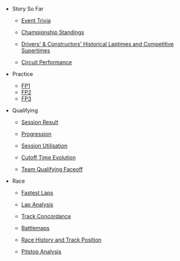 * Story So Far

	* [Event Trivia](preview/story_so_far_trivia.md)

	* [Championship Standings](preview/story_so_far_standings.md)

	* [Drivers' & Constructors'  Historical Laptimes and Competitive Supertimes](preview/story_so_far_laptimes.md)

	* [Circuit Performance](preview/story_so_far_circuit_performance.md)

* Practice

	* [FP1](practice/practice_report_p1.md)
	* [FP2](practice/practice_report_p2.md)
	* [FP3](practice/practice_report_p3.md)

*  Qualifying

	* [Session Result](quali/quali_session_result.md)

	* [Progression](quali/quali_progression.md)

	* [Session Utilisation](quali/quali_utilisation.md)

	* [Cutoff Time Evolution](quali/quali_cutoff_evolution.md)

	* [Team Qualifying Faceoff](quali/quali_faceoff.md)

*  Race

	* [Fastest Laps](race/race_report_fastlaps.md)

	* [Lap Analysis](race/race_report_lap_analysis.md)

	* [Track Concordance](race/race_track_concordance.md)

	* [Battlemaps](race/race_battlemaps.md)

	* [Race History and Track Position](race/race_history_track_position.md)

	* [Pitstop Analysis](race/race_report_pitstop_analysis.md)
